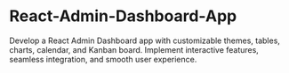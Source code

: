 # React-Admin-Dashboard-App
Develop a React Admin Dashboard app with customizable themes, tables, charts, calendar, and Kanban board. Implement interactive features, seamless integration, and smooth user experience.
